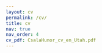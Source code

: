 ```yaml
---
layout: cv
permalink: /cv/
title: cv
nav: true
nav_order: 4
cv_pdf: CsalaHunor_cv_en_Utah.pdf
---
```

